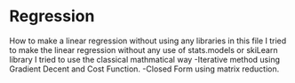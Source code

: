 # Regression
How to make a linear regression without using any libraries
  in this file I tried to make the linear regression without any use of stats.models or skiLearn library
  I tried to use the classical mathmatical way
      -Iterative method using Gradient Decent and Cost Function.
      -Closed Form using matrix reduction.
